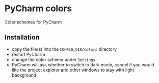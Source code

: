 # PyCharm colors
Color schemes for PyCharm

## Installation

* copy the file(s) into the `CONFIG_DIR/colors` directory
* restart PyCharm
* change the color scheme under `Settings`
* PyCharm will ask whether to switch to dark mode, cancel if you would like the project explorer and other windows to stay with light background

